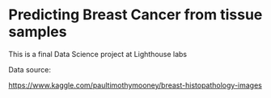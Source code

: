 # Predicting Breast Cancer from tissue samples

This is a final Data Science project at Lighthouse labs

Data source:

https://www.kaggle.com/paultimothymooney/breast-histopathology-images



